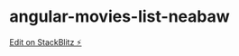 # angular-movies-list-neabaw

[Edit on StackBlitz ⚡️](https://stackblitz.com/edit/angular-movies-list-neabaw)